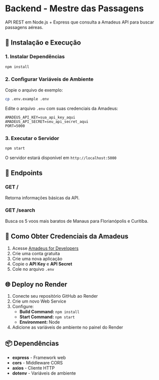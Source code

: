 # Backend - Mestre das Passagens

API REST em Node.js + Express que consulta a Amadeus API para buscar passagens aéreas.

## 🚀 Instalação e Execução

### 1. Instalar Dependências

```bash
npm install
```

### 2. Configurar Variáveis de Ambiente

Copie o arquivo de exemplo:

```bash
cp .env.example .env
```

Edite o arquivo `.env` com suas credenciais da Amadeus:

```env
AMADEUS_API_KEY=sua_api_key_aqui
AMADEUS_API_SECRET=seu_api_secret_aqui
PORT=5000
```

### 3. Executar o Servidor

```bash
npm start
```

O servidor estará disponível em `http://localhost:5000`

## 📡 Endpoints

### GET /
Retorna informações básicas da API.

### GET /search
Busca os 5 voos mais baratos de Manaus para Florianópolis e Curitiba.

## 🔧 Como Obter Credenciais da Amadeus

1. Acesse [Amadeus for Developers](https://developers.amadeus.com/)
2. Crie uma conta gratuita
3. Crie uma nova aplicação
4. Copie o **API Key** e **API Secret**
5. Cole no arquivo `.env`

## 🌐 Deploy no Render

1. Conecte seu repositório GitHub ao Render
2. Crie um novo Web Service
3. Configure:
   - **Build Command:** `npm install`
   - **Start Command:** `npm start`
   - **Environment:** Node
4. Adicione as variáveis de ambiente no painel do Render

## 📦 Dependências

- **express** - Framework web
- **cors** - Middleware CORS
- **axios** - Cliente HTTP
- **dotenv** - Variáveis de ambiente

